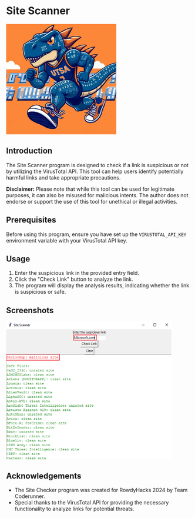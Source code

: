 # Site Scanner

<img src="logo.jpg" width="300" height="300" />

## Introduction
The Site Scanner program is designed to check if a link is suspicious or not by utilizing the VirusTotal API. This tool can help users identify potentially harmful links and take appropriate precautions.

**Disclaimer:** Please note that while this tool can be used for legitimate purposes, it can also be misused for malicious intents. The author does not endorse or support the use of this tool for unethical or illegal activities.

## Prerequisites
Before using this program, ensure you have set up the `VIRUSTOTAL_API_KEY` environment variable with your VirusTotal API key.

## Usage
1. Enter the suspicious link in the provided entry field.
2. Click the "Check Link" button to analyze the link.
3. The program will display the analysis results, indicating whether the link is suspicious or safe.

## Screenshots
<img src="SiteScanner.png" width="450" height="375" />

## Acknowledgements
- The Site Checker program was created for RowdyHacks 2024 by Team Coderunner.
- Special thanks to the VirusTotal API for providing the necessary functionality to analyze links for potential threats.
